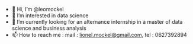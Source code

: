 - 👋 Hi, I’m @leomockel
- 👀 I’m interested in data science
- 🌱 I’m currently looking for an alternance internship in a master of data science and business analysis
- 📫 How to reach me : mail : lionel.mockel@gmail.com, tel : 0627392894

<!---
leomockel/leomockel is a ✨ special ✨ repository because its `README.md` (this file) appears on your GitHub profile.
You can click the Preview link to take a look at your changes.
--->
